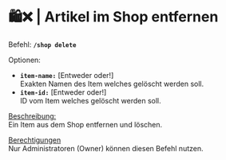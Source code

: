 # 🛍️❌ | Artikel im Shop entfernen

Befehl: **`/shop delete`**

Optionen:
- **`item-name:`** [Entweder oder!]  
  Exakten Namen des Item welches gelöscht werden soll.
- **`item-id:`** [Entweder oder!]  
  ID vom Item welches gelöscht werden soll.

<u>Beschreibung:</u>  
 Ein Item aus dem Shop entfernen und löschen.

<u>Berechtigungen</u>  
 Nur Administratoren (Owner) können diesen Befehl nutzen.